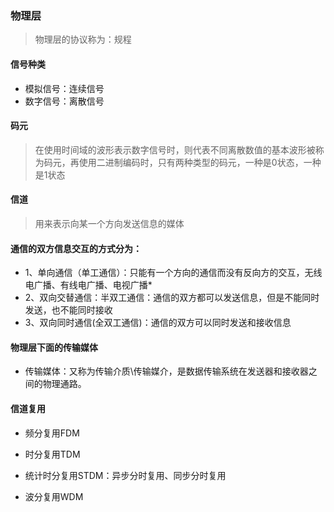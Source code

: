 ### 物理层

> 物理层的协议称为：规程

#### 信号种类 

* 模拟信号：连续信号
* 数字信号：离散信号

#### 码元

> 在使用时间域的波形表示数字信号时，则代表不同离散数值的基本波形被称为码元，再使用二进制编码时，只有两种类型的码元，一种是0状态，一种是1状态

#### 信道

> 用来表示向某一个方向发送信息的媒体

#### 通信的双方信息交互的方式分为：

* 1、单向通信（单工通信）：只能有一个方向的通信而没有反向方的交互，无线电广播、有线电广播、电视广播*
* 2、双向交替通信：半双工通信：通信的双方都可以发送信息，但是不能同时发送，也不能同时接收
* 3、双向同时通信(全双工通信)：通信的双方可以同时发送和接收信息

#### 物理层下面的传输媒体

* 传输媒体：又称为传输介质\传输媒介，是数据传输系统在发送器和接收器之间的物理通路。

#### 信道复用

* 频分复用FDM

* 时分复用TDM

* 统计时分复用STDM：异步分时复用、同步分时复用

* 波分复用WDM

  